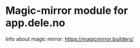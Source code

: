 Magic-mirror module for app.dele.no
===================================

Info about magic mirror:
https://magicmirror.builders/

